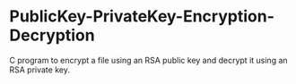 # PublicKey-PrivateKey-Encryption-Decryption
C program to encrypt a file using an RSA public key and decrypt it using an RSA private key.
